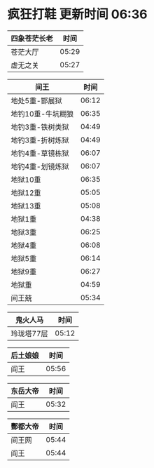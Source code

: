 # 疯狂打鞋 更新时间 06:36

| 四象苍茫长老   | 时间    |
|--------|-------|
| 苍茫大厅 | 05:29 |
| 虚无之关 | 05:27 |

| 间王   | 时间    |
|--------|-------|
| 地处5重-邯展狱 | 06:12 |
| 地钓10重-牛坑糊狼 | 06:35 |
| 地钓3重-铁树类狱 | 04:49 |
| 地钓3重-折树炼狱 | 04:49 |
| 地钓4重-草镜栋狱 | 06:07 |
| 地钓4重-划镜炼狱 | 06:07 |
| 地狱10重 | 06:35 |
| 地狱12重 | 05:05 |
| 地狱13重 | 05:08 |
| 地狱1重 | 04:38 |
| 地狱3重 | 06:25 |
| 地狱4重 | 06:08 |
| 地狱5重 | 06:14 |
| 地狱9重 | 06:27 |
| 地狱重 | 04:59 |
| 间王兢 | 05:34 |

| 鬼火人马   | 时间    |
|--------|-------|
| 玲珑塔77层 | 05:12 |

| 后土娘娘   | 时间    |
|--------|-------|
| 阎王 | 05:56 |

| 东岳大帝   | 时间    |
|--------|-------|
| 阎王 | 05:32 |

| 酆都大帝   | 时间    |
|--------|-------|
| 间王网 | 05:44 |
| 阎王 | 05:44 |